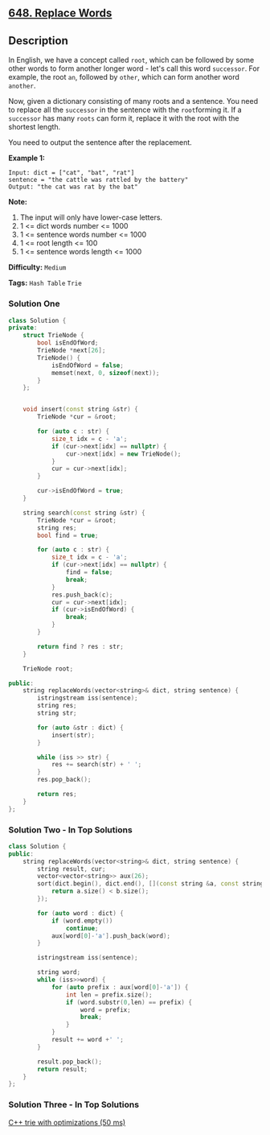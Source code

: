## [648. Replace Words](https://leetcode.com/problems/replace-words/description/)

## Description

In English, we have a concept called `root`, which can be followed by some other words to form another longer word - let's call this word `successor`. For example, the root `an`, followed by `other`, which can form another word `another`.

Now, given a dictionary consisting of many roots and a sentence. You need to replace all the `successor` in the sentence with the `root`forming it. If a `successor` has many `roots` can form it, replace it with the root with the shortest length.

You need to output the sentence after the replacement.

**Example 1:**

```
Input: dict = ["cat", "bat", "rat"]
sentence = "the cattle was rattled by the battery"
Output: "the cat was rat by the bat"

```

**Note:**

1. The input will only have lower-case letters.
2. 1 <= dict words number <= 1000
3. 1 <= sentence words number <= 1000
4. 1 <= root length <= 100
5. 1 <= sentence words length <= 1000

**Difficulty:** `Medium`

**Tags:** `Hash Table` `Trie`

### Solution One

```c++
class Solution {
private:
    struct TrieNode {
        bool isEndOfWord;
        TrieNode *next[26];
        TrieNode() {
            isEndOfWord = false;
            memset(next, 0, sizeof(next));
        }
    };


    void insert(const string &str) {
        TrieNode *cur = &root;

        for (auto c : str) {
            size_t idx = c - 'a';
            if (cur->next[idx] == nullptr) {
                cur->next[idx] = new TrieNode();
            }
            cur = cur->next[idx];
        }

        cur->isEndOfWord = true;
    }

    string search(const string &str) {
        TrieNode *cur = &root;
        string res;
        bool find = true;

        for (auto c : str) {
            size_t idx = c - 'a';
            if (cur->next[idx] == nullptr) {
                find = false;
                break;
            }
            res.push_back(c);
            cur = cur->next[idx];
            if (cur->isEndOfWord) {
                break;
            }
        }

        return find ? res : str;
    }

    TrieNode root;

public:
    string replaceWords(vector<string>& dict, string sentence) {
        istringstream iss(sentence);
        string res;
        string str;

        for (auto &str : dict) {
            insert(str);
        }

        while (iss >> str) {
            res += search(str) + ' ';
        }
        res.pop_back();

        return res;
    }
};
```

### Solution Two - In Top Solutions

```c++
class Solution {
public:
    string replaceWords(vector<string>& dict, string sentence) {
        string result, cur;
        vector<vector<string>> aux(26);
        sort(dict.begin(), dict.end(), [](const string &a, const string &b) {
            return a.size() < b.size();
        });

        for (auto word : dict) {
            if (word.empty())
                continue;
            aux[word[0]-'a'].push_back(word);
        }

        istringstream iss(sentence);

        string word;
        while (iss>>word) {
            for (auto prefix : aux[word[0]-'a']) {
                int len = prefix.size();
                if (word.substr(0,len) == prefix) {
                    word = prefix;
                    break;
                }
            }
            result += word +' ';
        }

        result.pop_back();
        return result;
    }
};
```

### Solution Three - In Top Solutions

[C++ trie with optimizations (50 ms)](https://discuss.leetcode.com/topic/96835/c-trie-with-optimizations-50-ms)
